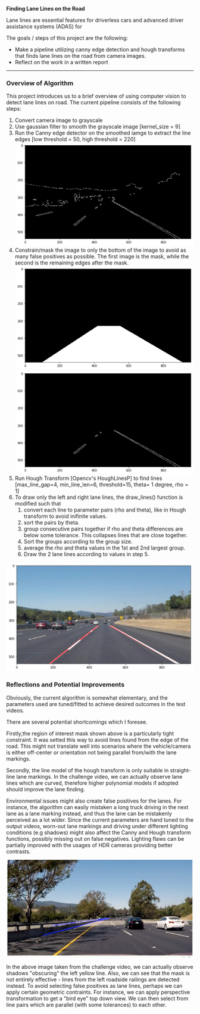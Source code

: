 **Finding Lane Lines on the Road**

Lane lines are essential features for driverless cars and advanced driver assistance systems (ADAS) for 

The goals / steps of this project are the following:
* Make a pipeline utilizing canny edge detection and hough transforms that finds lane lines on the road from camera images.
* Reflect on the work in a written report


[//]: # (Image References)

[image1]: ./examples/grayscale.jpg "Grayscale"
[edges_img]: ./writeup_images/edges.png "Edges"
[mask_img]: ./writeup_images/mask.png "Mask"
[aftermask_img]: ./writeup_images/after_mask.png "After Mask"
[final_img]: ./writeup_images/final_results.png "Final"
[challenge_img]: ./writeup_images/challenge.png "Challenge"

---

### Overview of Algorithm

This project introduces us to a brief overview of using computer vision to detect lane lines on road. The current pipeline consists of the following steps:

1. Convert camera image to grayscale
2. Use gaussian filter to smooth the grayscale image [kernel_size = 9]
3. Run the Canny edge detector on the smoothed iamge to extract the line edges [low threshold = 50, high threshold = 220]![alt text][edges_img]
4. Constrain/mask the image to only the bottom of the image to avoid as many false positives as possible. The first image is the mask, while the second is the remaining edges after the mask. ![alt text][mask_img] ![alt text][aftermask_img]
5. Run Hough Transform [Opencv's HoughLinesP] to find lines [max_line_gap=4, min_line_len=6, threshold=15, theta= 1 degree, rho = 1] 
6. To draw only the left and right lane lines, the draw_lines() function is modified such that
	1. convert each line to parameter pairs (rho and theta), like in Hough transform to avoid inifinite values.
	2. sort the pairs by theta.
	3. group consecutive pairs together if rho and theta differences are below some tolerance. This collapses lines that are close together.
	4. Sort the groups according to the group size.
	5. average the rho and theta values in the 1st and 2nd largest group.
	6. Draw the 2 lane lines according to values in step 5.

![alt text][final_img]


### Reflections and Potential Improvements

Obviously, the current algorithm is somewhat elementary, and the parameters used are tuned/fitted to achieve desired outcomes in the test videos.

There are several potential shortcomings which I foresee.

Firstly,the region of interest mask shown above is a particularly tight constraint. It was setted this way to avoid lines found from the edge of the road. This might not translate well into scenarios where the vehicle/camera is either off-center or orientation not being parallel from/with the lane markings.

Secondly, the line model of the hough transform is only suitable in straight-line lane markings. In the challenge video, we can actually observe lane lines which are curved, therefore higher polynomial models if adopted should improve the lane finding.

Environmental issues might also create false positives for the lanes. For instance, the algorithm can easily mistaken a long truck driving in the next lane as a lane marking instead, and thus the lane can be mistakenly perceived as a lot wider. Since the current parameters are hand tuned to the output videos, worn-out lane markings and driving under different lighting conditions (e.g shadows) might also affect the Canny and Hough transform functions, possibly missing out on false negatives. Lighting flaws can be partially improved with the usages of HDR cameras providing better contrasts.

![alt text][challenge_img]

In the above image taken from the challenge video, we can actually observe shadows "obscuring" the left yellow line. Also, we can see that the mask is not entirely effective - lines from the left roadside railings are detected instead. To avoid selecting false positives as lane lines, perhaps we can apply certain geometric contraints. For instance, we can apply perspective transformation to get a "bird eye" top down view. We can then select from line pairs which are parallel (with some tolerances) to each other. 

